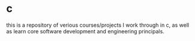 # c

this is a repository of verious courses/projects I work through in c, as well as learn core software development and engineering principals.
